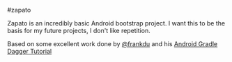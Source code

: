 #zapato

Zapato is an incredibly basic Android bootstrap project. I want this to be the basis for my future projects, I don't like repetition.  

Based on some excellent work done by [@frankdu](https://github.com/frankdu/) and his [Android Gradle Dagger Tutorial](https://github.com/frankdu/android-gradle-dagger-tutorial/)
